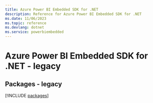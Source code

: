 ```yaml
---
title: Azure Power BI Embedded SDK for .NET
description: Reference for Azure Power BI Embedded SDK for .NET
ms.date: 11/06/2023
ms.topic: reference
ms.devlang: dotnet
ms.service: powerbiembedded
---
```

# Azure Power BI Embedded SDK for .NET - legacy
## Packages - legacy
[!INCLUDE [packages](power-bi-embedded-index.md)]